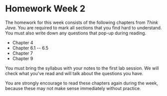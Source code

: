 # Homework Week 2

The homework for this week consists of the following chapters from *Think
Java*. You are required to mark all sections that you find hard to
understand. You must also write down any questions that pop-up during reading.

* Chapter 4
* Chapter 6.1 -- 6.5
* Chapter 7
* Chapter 9

You must bring the syllabus with your notes to the first lab session. We will
check what you've read and will talk about the questions you have.

You are strongly encourage to read these chapters again during the week, because
these may not make sense immediately without practice.
